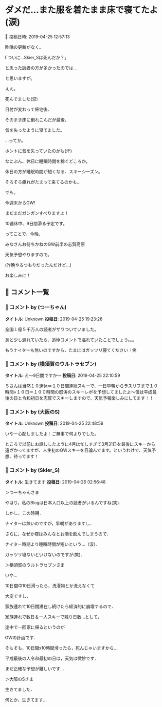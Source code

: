 # ダメだ…また服を着たまま床で寝てたよ(涙)

📅 投稿日時: 2019-04-25 12:57:13

昨晩の更新がなく。


Гついに…Skier_Sは死んだか？」


と思った読者の方が多かったのでは…


と思いますが。





ええ。


死んでました(涙)





日付が変わって帰宅後、


そのまま床に倒れこんだが最後。


気を失ったように寝てました。


…ってか。


ホントに気を失っていたのかも(汗)





なにぶん、休日に睡眠時間を稼ぐどころか。


休日の方が睡眠時間が短くなる、スキーシーズン。


そろそろ疲れがたまって来てるのかも…





でも。


今週末からGW!


まだまだガンガンすべりますよ！


10連休中、9日間滑る予定です。





ってことで、今晩、


みなさんお待ちかねのGW前半の志賀高原


天気予想やりますので。


(昨晩やるつもりだったんだけど…)





お楽しみに！

## 💬 コメント一覧

### 💬 コメント by (つーちゃん)
**タイトル**: Unknown
**投稿日**: 2019-04-25 19:23:26

全国１億５千万人の読者がザワついていました。

あと少し遅れていたら、追悼コメントで溢れていたことでしょう。。。

もうナイターも無いのですから、たまにはガッツリ寝てください！笑

### 💬 コメント by (横須賀のウルトラセブン)
**タイトル**: え～9日間ですか～
**投稿日**: 2019-04-25 22:10:59

Ｓさんは当然１０連休＝１０日間連続スキーで、一日早朝からラスリフまで１０時間×１０日＝１００時間の怒涛のスキーレポを予想してましたよ～僕は平成最後の日と令和初日を志賀でスキーしますので、天気予報楽しみにしてます！！

### 💬 コメント by (大阪のS)
**タイトル**: Unknown
**投稿日**: 2019-04-25 22:48:59

いやー心配しましたよ！ご無事で何よりでした。



ところで以前にお話ししたように4月は忙しすぎて3月31日を最後にスキーから遠ざかってますが、人生初のGWスキーを目論んでます。というわけで、天気予想、待ってます！

### 💬 コメント by (Skier_S)
**タイトル**: 生きてます
**投稿日**: 2019-04-26 02:56:48

＞つーちゃんさま

やはり，私のBlogは日本人口以上の読者がいるんですね(笑)．

しかし．この時期．

ナイターは無いのですが，早朝がありますし．

さらに，なぜか夜はみんなとお酒を飲んでしまうので．

ナイター時期より睡眠時間が短いという…（涙）．

ガッツリ寝ないといけないのですが(笑)．



＞横須賀のウルトラセブンさま

いや…

10日間中10日滑ったら，洗濯物とか洗えなくて

大変ですし．

家族連れて10日間滞在し続けたら経済的に崩壊するので．

家族連れで数日＆一人スキーで残り日数…として，

途中で一回家に帰るというのが

GWの計画です．

そもそも，10日間x10時間滑ったら，死んじゃいますから…



平成最後の人令和最初の日は，天気は微妙です．

まだ正確な予想が難しいです…



＞大阪のSさま

生きてました．

何とか，生きてます…

